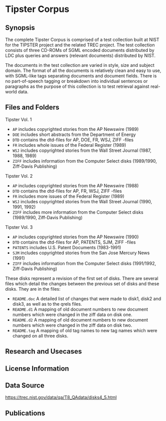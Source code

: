 # Tipster Corpus 

## Synopsis

The complete Tipster Corpus is comprised of a test collection built at NIST for the TIPSTER project and the related TREC project. The test collection consists of three CD-ROMs of SGML encoded documents distributed by LDC plus queries and answers (relevant documents) distributed by NIST.

The documents in the test collection are varied in style, size and subject domain. The format of all the documents is relatively clean and easy to use, with SGML-like tags separating documents and document fields. There is no part-of-speech tagging or breakdown into individual sentences or paragraphs as the purpose of this collection is to test retrieval against real-world data.

## Files and Folders

Tipster Vol. 1 <br>
- `AP` includes copyrighted stories from the AP Newswire (1989)
- `DOE` includes short abstracts from the Department of Energy
- `DTD` contains the dtd-files for AP, DOE, FR, WSJ, ZIFF -files
- `FR` includes whole issues of the Federal Register (1989)
- `WSJ` includes copyrighted stories from the Wall Street Journal (1987, 1988, 1989)
- `ZIFF` includes information from the Computer Select disks (1989/1990, Ziff-Davis Publishing)

Tipster Vol. 2 <br>
- `AP` includes copyrighted stories from the AP Newswire (1988)
- `DTD` contains the dtd-files for AP, FR, WSJ, ZIFF -files
- `FR` includes more issues of the Federal Register (1989)
- `WSJ` includes copyrighted stories from the Wall Street Journal (1990, 1991, 1992)
- `ZIFF` includes more information from the Computer Select disks (1989/1990, Ziff-Davis Publishing)

Tipster Vol. 3 <br>
- `AP` includes copyrighted stories from the AP Newswire (1990)
- `DTD` contains the dtd-files for AP, PATENTS, SJM, ZIFF -files
- `PATENTS` includes U.S. Patent Documents (1983-1991)
- `SJM` includes copyrighted stories from the San Jose Mercury News (1991)
- `ZIFF` includes information from the Computer Select disks (1991/1992, Ziff-Davis Publishing)

These disks represent a revision of the first set of disks. There are several files which detail the changes between the previous set of disks and these disks.  They are in the files:
- `README.doc` A detailed list of changes that were made to disk1, disk2 and disk3, as well as to the qrels files.
- `README.d1` A mapping of old document numbers to new document numbers which were changed in the ziff data on disk one.
- `README.d2` A mapping of old document numbers to new document numbers which were changed in the ziff data on disk two.
- `README.tag` A mapping of old tag names to new tag names which were changed on all three disks.

## Research and Usecases


## License Information


## Data Source

https://trec.nist.gov/data/qa/T8_QAdata/disks4_5.html

## Publications

